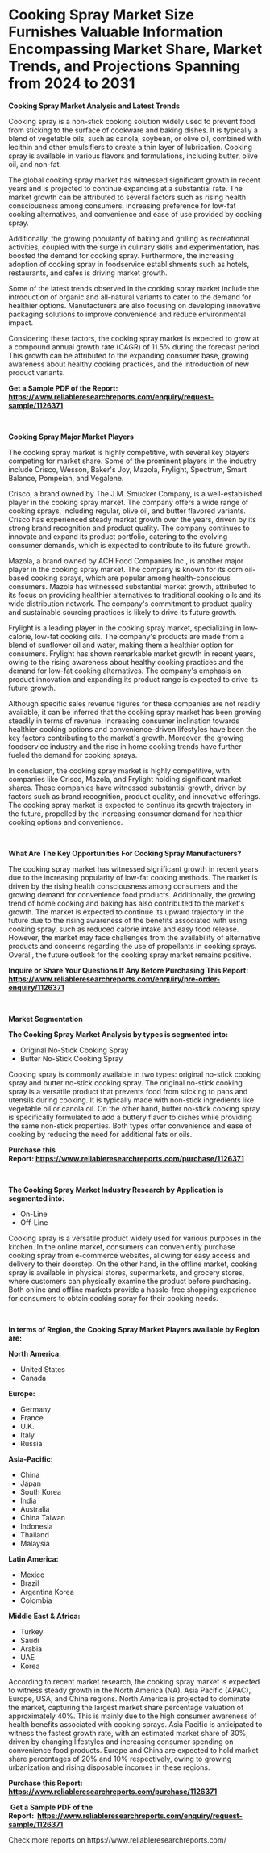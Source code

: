 <p><h1>Cooking Spray Market Size Furnishes Valuable Information Encompassing Market Share, Market Trends, and Projections Spanning from 2024 to 2031</h1></p><p><strong>Cooking Spray Market Analysis and Latest Trends</strong></p>
<p><p>Cooking spray is a non-stick cooking solution widely used to prevent food from sticking to the surface of cookware and baking dishes. It is typically a blend of vegetable oils, such as canola, soybean, or olive oil, combined with lecithin and other emulsifiers to create a thin layer of lubrication. Cooking spray is available in various flavors and formulations, including butter, olive oil, and non-fat.</p><p>The global cooking spray market has witnessed significant growth in recent years and is projected to continue expanding at a substantial rate. The market growth can be attributed to several factors such as rising health consciousness among consumers, increasing preference for low-fat cooking alternatives, and convenience and ease of use provided by cooking spray.</p><p>Additionally, the growing popularity of baking and grilling as recreational activities, coupled with the surge in culinary skills and experimentation, has boosted the demand for cooking spray. Furthermore, the increasing adoption of cooking spray in foodservice establishments such as hotels, restaurants, and cafes is driving market growth.</p><p>Some of the latest trends observed in the cooking spray market include the introduction of organic and all-natural variants to cater to the demand for healthier options. Manufacturers are also focusing on developing innovative packaging solutions to improve convenience and reduce environmental impact.</p><p>Considering these factors, the cooking spray market is expected to grow at a compound annual growth rate (CAGR) of 11.5% during the forecast period. This growth can be attributed to the expanding consumer base, growing awareness about healthy cooking practices, and the introduction of new product variants.</p></p>
<p><strong>Get a Sample PDF of the Report:&nbsp; <a href="https://www.reliableresearchreports.com/enquiry/request-sample/1126371">https://www.reliableresearchreports.com/enquiry/request-sample/1126371</a></strong></p>
<p>&nbsp;</p>
<p><strong>Cooking Spray Major Market Players</strong></p>
<p><p>The cooking spray market is highly competitive, with several key players competing for market share. Some of the prominent players in the industry include Crisco, Wesson, Baker's Joy, Mazola, Frylight, Spectrum, Smart Balance, Pompeian, and Vegalene.</p><p>Crisco, a brand owned by The J.M. Smucker Company, is a well-established player in the cooking spray market. The company offers a wide range of cooking sprays, including regular, olive oil, and butter flavored variants. Crisco has experienced steady market growth over the years, driven by its strong brand recognition and product quality. The company continues to innovate and expand its product portfolio, catering to the evolving consumer demands, which is expected to contribute to its future growth.</p><p>Mazola, a brand owned by ACH Food Companies Inc., is another major player in the cooking spray market. The company is known for its corn oil-based cooking sprays, which are popular among health-conscious consumers. Mazola has witnessed substantial market growth, attributed to its focus on providing healthier alternatives to traditional cooking oils and its wide distribution network. The company's commitment to product quality and sustainable sourcing practices is likely to drive its future growth.</p><p>Frylight is a leading player in the cooking spray market, specializing in low-calorie, low-fat cooking oils. The company's products are made from a blend of sunflower oil and water, making them a healthier option for consumers. Frylight has shown remarkable market growth in recent years, owing to the rising awareness about healthy cooking practices and the demand for low-fat cooking alternatives. The company's emphasis on product innovation and expanding its product range is expected to drive its future growth.</p><p>Although specific sales revenue figures for these companies are not readily available, it can be inferred that the cooking spray market has been growing steadily in terms of revenue. Increasing consumer inclination towards healthier cooking options and convenience-driven lifestyles have been the key factors contributing to the market's growth. Moreover, the growing foodservice industry and the rise in home cooking trends have further fueled the demand for cooking sprays.</p><p>In conclusion, the cooking spray market is highly competitive, with companies like Crisco, Mazola, and Frylight holding significant market shares. These companies have witnessed substantial growth, driven by factors such as brand recognition, product quality, and innovative offerings. The cooking spray market is expected to continue its growth trajectory in the future, propelled by the increasing consumer demand for healthier cooking options and convenience.</p></p>
<p>&nbsp;</p>
<p><strong>What Are The Key Opportunities For Cooking Spray Manufacturers?</strong></p>
<p><p>The cooking spray market has witnessed significant growth in recent years due to the increasing popularity of low-fat cooking methods. The market is driven by the rising health consciousness among consumers and the growing demand for convenience food products. Additionally, the growing trend of home cooking and baking has also contributed to the market's growth. The market is expected to continue its upward trajectory in the future due to the rising awareness of the benefits associated with using cooking spray, such as reduced calorie intake and easy food release. However, the market may face challenges from the availability of alternative products and concerns regarding the use of propellants in cooking sprays. Overall, the future outlook for the cooking spray market remains positive.</p></p>
<p><strong>Inquire or Share Your Questions If Any Before Purchasing This Report: <a href="https://www.reliableresearchreports.com/enquiry/pre-order-enquiry/1126371">https://www.reliableresearchreports.com/enquiry/pre-order-enquiry/1126371</a></strong></p>
<p>&nbsp;</p>
<p><strong>Market Segmentation</strong></p>
<p><strong>The Cooking Spray Market Analysis by types is segmented into:</strong></p>
<p><ul><li>Original No-Stick Cooking Spray</li><li>Butter No-Stick Cooking Spray</li></ul></p>
<p><p>Cooking spray is commonly available in two types: original no-stick cooking spray and butter no-stick cooking spray. The original no-stick cooking spray is a versatile product that prevents food from sticking to pans and utensils during cooking. It is typically made with non-stick ingredients like vegetable oil or canola oil. On the other hand, butter no-stick cooking spray is specifically formulated to add a buttery flavor to dishes while providing the same non-stick properties. Both types offer convenience and ease of cooking by reducing the need for additional fats or oils.</p></p>
<p><strong>Purchase this Report:&nbsp;<a href="https://www.reliableresearchreports.com/purchase/1126371">https://www.reliableresearchreports.com/purchase/1126371</a></strong></p>
<p>&nbsp;</p>
<p><strong>The Cooking Spray Market Industry Research by Application is segmented into:</strong></p>
<p><ul><li>On-Line</li><li>Off-Line</li></ul></p>
<p><p>Cooking spray is a versatile product widely used for various purposes in the kitchen. In the online market, consumers can conveniently purchase cooking spray from e-commerce websites, allowing for easy access and delivery to their doorstep. On the other hand, in the offline market, cooking spray is available in physical stores, supermarkets, and grocery stores, where customers can physically examine the product before purchasing. Both online and offline markets provide a hassle-free shopping experience for consumers to obtain cooking spray for their cooking needs.</p></p>
<p>&nbsp;</p>
<p><strong>In terms of Region, the Cooking Spray Market Players available by Region are:</strong></p>
<p>
    <p> <strong> North America: </strong>
        <ul>
            <li>United States</li>
            <li>Canada</li>
        </ul>
        </p> 
    <p> <strong> Europe: </strong>
        <ul>
            <li>Germany</li>
            <li>France</li>
            <li>U.K.</li>
            <li>Italy</li>
            <li>Russia</li>
        </ul>
        </p> 
    <p> <strong> Asia-Pacific: </strong>
        <ul>
            <li>China</li>
            <li>Japan</li>
            <li>South Korea</li>
            <li>India</li>
            <li>Australia</li>
            <li>China Taiwan</li>
            <li>Indonesia</li>
            <li>Thailand</li>
            <li>Malaysia</li>
        </ul>
        </p> 
    <p> <strong> Latin America: </strong>
        <ul>
            <li>Mexico</li>
            <li>Brazil</li>
            <li>Argentina Korea</li>
            <li>Colombia</li>
        </ul>
        </p> 
    <p> <strong> Middle East & Africa: </strong>
        <ul>
            <li>Turkey</li>
            <li>Saudi</li>
            <li>Arabia</li>
            <li>UAE</li>
            <li>Korea</li>
        </ul>
    </p>
    </p>
<p><p>According to recent market research, the cooking spray market is expected to witness steady growth in the North America (NA), Asia Pacific (APAC), Europe, USA, and China regions. North America is projected to dominate the market, capturing the largest market share percentage valuation of approximately 40%. This is mainly due to the high consumer awareness of health benefits associated with cooking sprays. Asia Pacific is anticipated to witness the fastest growth rate, with an estimated market share of 30%, driven by changing lifestyles and increasing consumer spending on convenience food products. Europe and China are expected to hold market share percentages of 20% and 10% respectively, owing to growing urbanization and rising disposable incomes in these regions.</p></p>
<p><strong>Purchase this Report: <a href="https://www.reliableresearchreports.com/purchase/1126371">https://www.reliableresearchreports.com/purchase/1126371</a></strong></p>
<p>&nbsp;<strong>Get a Sample PDF of the Report:&nbsp;&nbsp;<a href="https://www.reliableresearchreports.com/enquiry/request-sample/1126371">https://www.reliableresearchreports.com/enquiry/request-sample/1126371</a></strong></p>
<p><strong></strong></p>
<p>Check more reports on https://www.reliableresearchreports.com/</p>